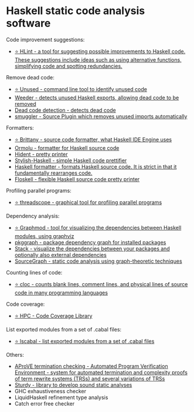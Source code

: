 # Haskell static code analysis software

Code improvement suggestions:

* [⭐ HLint - a tool for suggesting possible improvements to Haskell code. These suggestions include ideas such as using alternative functions, simplifying code and spotting redundancies.](https://github.com/ndmitchell/hlint)

Remove dead code:

* [⭐ Unused - command line tool to identify unused code](https://github.com/joshuaclayton/unused#readme)
* [Weeder - detects unused Haskell exports, allowing dead code to be removed](https://github.com/ndmitchell/weeder)
* [Dead code detection - detects dead code](https://github.com/soenkehahn/dead-code-detection#readme)
* [smuggler - Source Plugin which removes unused imports automatically](https://github.com/kowainik/smuggler)

Formatters:

* [⭐ Brittany - source code formatter, what Haskell IDE Engine uses](https://github.com/lspitzner/brittany/)
* [Ormolu - formatter for Haskell source code](https://github.com/tweag/ormolu)
* [Hident - pretty printer](https://github.com/chrisdone/hindent)
* [Stylish-Haskell - simple Haskell code prettifier](https://github.com/jaspervdj/stylish-haskell)
* [Haskell formatter - formats Haskell source code. It is strict in that it fundamentally rearranges code.](https://github.com/evolutics/haskell-formatter#readme)
* [Floskell - flexible Haskell source code pretty printer](https://github.com/ennocramer/floskell)

Profiling parallel programs:

* [⭐ threadscope - graphical tool for profiling parallel programs](http://hackage.haskell.org/package/threadscope)

Dependency analysis:

* [⭐ Graphmod - tool for visualizing the dependencies between Haskell modules, using graphviz](https://github.com/yav/graphmod/wiki)
* [pkggraph - package dependency graph for installed packages](http://hackage.haskell.org/package/pkggraph)
* [Stack - visualize the dependencies between your packages and optionally also external dependencies](https://docs.haskellstack.org/en/stable/dependency_visualization/)
* [SourceGraph - static code analysis using graph-theoretic techniques](https://github.com/ivan-m/SourceGraph)

Counting lines of code:

* [⭐ cloc - counts blank lines, comment lines, and physical lines of source code in many programming languages](https://github.com/AlDanial/cloc)

Code coverage:

* [⭐ HPC - Code Coverage Library](http://hackage.haskell.org/package/hpc)

List exported modules from a set of .cabal files:

* [⭐ lscabal - list exported modules from a set of .cabal files](http://hackage.haskell.org/package/lscabal)

Others:

* [AProVE termination checking - Automated Program Verification Environment - system for automated termination and complexity proofs of term rewrite systems (TRSs) and several variations of TRSs](http://aprove.informatik.rwth-aachen.de/)
* [Sturdy - library to develop sound static analyses](https://github.com/svenkeidel/sturdy)
* GHC exhaustiveness checker
* LiquidHaskell refinement type analysis
* Catch error free checker